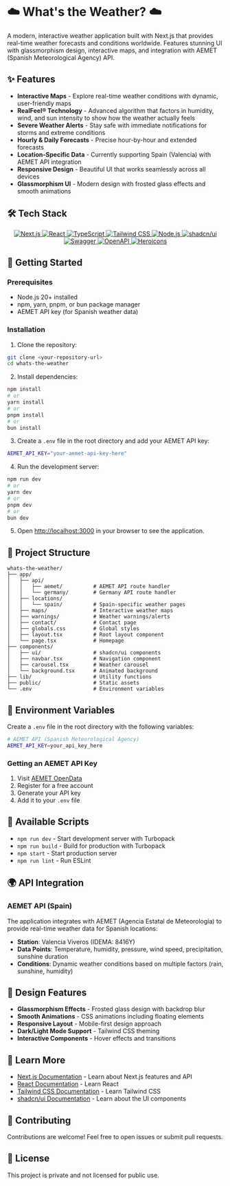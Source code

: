# ☁️ What's the Weather? ☁️

A modern, interactive weather application built with Next.js that provides real-time weather forecasts and conditions worldwide. Features stunning UI with glassmorphism design, interactive maps, and integration with AEMET (Spanish Meteorological Agency) API.

## ✨ Features

- **Interactive Maps** - Explore real-time weather conditions with dynamic, user-friendly maps
- **RealFeel® Technology** - Advanced algorithm that factors in humidity, wind, and sun intensity to show how the weather actually feels
- **Severe Weather Alerts** - Stay safe with immediate notifications for storms and extreme conditions
- **Hourly & Daily Forecasts** - Precise hour-by-hour and extended forecasts
- **Location-Specific Data** - Currently supporting Spain (Valencia) with AEMET API integration
- **Responsive Design** - Beautiful UI that works seamlessly across all devices
- **Glassmorphism UI** - Modern design with frosted glass effects and smooth animations

## 🛠️ Tech Stack


<div align="center">
  <a href="https://nextjs.org/">
    <img src="https://img.shields.io/badge/Next.js-000000?style=for-the-badge&logo=nextdotjs&logoColor=white" alt="Next.js" />
  </a>
  <a href="https://react.dev/">
    <img src="https://img.shields.io/badge/React-20232A?style=for-the-badge&logo=react&logoColor=61DAFB" alt="React" />
  </a>
  <a href="https://typescriptlang.org">
    <img src="https://img.shields.io/badge/TypeScript-007ACC?style=for-the-badge&logo=typescript&logoColor=white" alt="TypeScript" />
  </a>
  <a href="https://tailwindcss.com/">
    <img src="https://img.shields.io/badge/Tailwind_CSS-38B2AC?style=for-the-badge&logo=tailwind-css&logoColor=white" alt="Tailwind CSS" />
  </a>
  <a href="https://nodejs.org/">
    <img src="https://img.shields.io/badge/node.js-026E00?style=for-the-badge&logo=node.js&logoColor=white" alt="Node.js" />
  </a>
  <a href="https://ui.shadcn.com/">
  <img src="https://img.shields.io/badge/shadcn/ui-000000?style=for-the-badge&logo=shadcnui&logoColor=white" alt="shadcn/ui" />
</a>
<a href="https://swagger.io/">
  <img src="https://img.shields.io/badge/Swagger-85EA2D?style=for-the-badge&logo=swagger&logoColor=black" alt="Swagger" />
</a>
<a href="https://www.openapis.org/">
  <img src="https://img.shields.io/badge/OpenAPI-6BA539?style=for-the-badge&logo=openapiinitiative&logoColor=white" alt="OpenAPI" />
</a>
<a href="https://heroicons.com/">
  <img src="https://img.shields.io/badge/Heroicons-8B5CF6?style=for-the-badge&logo=heroicons&logoColor=white" alt="Heroicons" />
</a>
</div>

## 🚀 Getting Started

### Prerequisites

- Node.js 20+ installed
- npm, yarn, pnpm, or bun package manager
- AEMET API key (for Spanish weather data)

### Installation

1. Clone the repository:
```bash
git clone <your-repository-url>
cd whats-the-weather
```

2. Install dependencies:
```bash
npm install
# or
yarn install
# or
pnpm install
# or
bun install
```

3. Create a `.env` file in the root directory and add your AEMET API key:
```bash
AEMET_API_KEY="your-aemet-api-key-here"
```

4. Run the development server:
```bash
npm run dev
# or
yarn dev
# or
pnpm dev
# or
bun dev
```

5. Open [http://localhost:3000](http://localhost:3000) in your browser to see the application.

## 📁 Project Structure

```
whats-the-weather/
├── app/
│   ├── api/
│   │   ├── aemet/          # AEMET API route handler
│   │   └── germany/        # Germany API route handler
│   ├── locations/
│   │   └── spain/          # Spain-specific weather pages
│   ├── maps/               # Interactive weather maps
│   ├── warnings/           # Weather warnings/alerts
│   ├── contact/            # Contact page
│   ├── globals.css         # Global styles
│   ├── layout.tsx          # Root layout component
│   └── page.tsx            # Homepage
├── components/
│   ├── ui/                 # shadcn/ui components
│   ├── navbar.tsx          # Navigation component
│   ├── carousel.tsx        # Weather carousel
│   └── background.tsx      # Animated background
├── lib/                    # Utility functions
├── public/                 # Static assets
└── .env                    # Environment variables
```

## 🔑 Environment Variables

Create a `.env` file in the root directory with the following variables:

```bash
# AEMET API (Spanish Meteorological Agency)
AEMET_API_KEY=your_api_key_here
```

### Getting an AEMET API Key

1. Visit [AEMET OpenData](https://opendata.aemet.es/)
2. Register for a free account
3. Generate your API key
4. Add it to your `.env` file

## 📜 Available Scripts

- `npm run dev` - Start development server with Turbopack
- `npm run build` - Build for production with Turbopack
- `npm start` - Start production server
- `npm run lint` - Run ESLint

## 🌍 API Integration

### AEMET API (Spain)

The application integrates with AEMET (Agencia Estatal de Meteorología) to provide real-time weather data for Spanish locations:

- **Station**: Valencia Viveros (IDEMA: 8416Y)
- **Data Points**: Temperature, humidity, pressure, wind speed, precipitation, sunshine duration
- **Conditions**: Dynamic weather conditions based on multiple factors (rain, sunshine, humidity)

## 🎨 Design Features

- **Glassmorphism Effects** - Frosted glass design with backdrop blur
- **Smooth Animations** - CSS animations including floating elements
- **Responsive Layout** - Mobile-first design approach
- **Dark/Light Mode Support** - Tailwind CSS theming
- **Interactive Components** - Hover effects and transitions


## 📝 Learn More

- [Next.js Documentation](https://nextjs.org/docs) - Learn about Next.js features and API
- [React Documentation](https://react.dev) - Learn React
- [Tailwind CSS Documentation](https://tailwindcss.com/docs) - Learn Tailwind CSS
- [shadcn/ui Documentation](https://ui.shadcn.com) - Learn about the UI components

## 🤝 Contributing

Contributions are welcome! Feel free to open issues or submit pull requests.

## 📄 License

This project is private and not licensed for public use.
